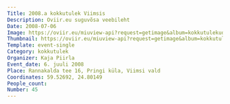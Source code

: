 ```yaml
---
Title: 2008.a kokkutulek Viimsis
Description: Oviir.eu suguvõsa veebileht
Date: 2008-07-06
Image: https://oviir.eu/miuview-api?request=getimage&album=kokkutulekud&item=2008-45.-kokkutulek-6.-juuli-viimsi-vald-pringi-kla-rannakalda-tee-16-kaia-piirla-poolt.jpg&size=1200&mode=longest
Thumbnail: https://oviir.eu/miuview-api?request=getimage&album=kokkutulekud&item=2008-45.-kokkutulek-6.-juuli-viimsi-vald-pringi-kla-rannakalda-tee-16-kaia-piirla-poolt.jpg&size=600&mode=square
Template: event-single
Category: kokkutulek
Organizer: Kaja Piirla
Event_date: 6. juuli 2008
Place: Rannakalda tee 16, Pringi küla, Viimsi vald
Coordinates: 59.52692, 24.80149
People_count:
Number: 45
---
```

